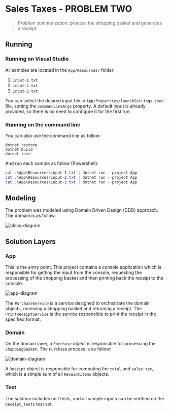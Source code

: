# Sales Taxes - PROBLEM TWO
> Problem summarization: process the shopping basket and generates a receipt.

## Running

### Running on Visual Studio

All samples are located in the `App/Resources/` folder:
1. `input-1.txt`
1. `input-2.txt`
1. `input-3.txt`

You can select the desired input file in  `App/Properties/launchSettings.json` file, setting the `commandLineArgs` property. A default input is already provided, so there is no need to configure it for the first run.

### Running on the command line

You can also use the command line as follow:

```
dotnet restore
dotnet build
dotnet test
```

And run each sample as follow (Powershell):

```powershell
cat .\App\Resources\input-1.txt | dotnet run --project App
cat .\App\Resources\input-2.txt | dotnet run --project App
cat .\App\Resources\input-3.txt | dotnet run --project App
```

## Modeling

The problem was modeled using Domain Driven Design (DDD) approach.
The domain is as follow:

![class-diagram](https://user-images.githubusercontent.com/11844640/146618175-6139c168-40ed-4813-ae6e-0893c77f848d.png)

## Solution Layers

### App

This is the entry point. This project contains a console application which is responsible for getting the input from the console, requesting the processing of the shopping basket and then printing back the receipt to the console.

![app-diagram](https://user-images.githubusercontent.com/11844640/146618282-0bf6779a-3a45-46a9-90c4-abf6145435d9.png)

The `PurchaseService` is a service designed to orchestrate the domain objects, receiving a shopping basket and returning a receipt.
The `PrintReceiptService` is the service responsible to print the receipt in the specified format.

### Domain

On the domain layer, a `Purchase` object is responsible for processing the `ShoppingBasket`.
The `Purchase` process is as follow:

![domain-diagram](https://user-images.githubusercontent.com/11844640/146618356-166b911e-212c-4db8-b1e9-c1f3484538d5.png)

A `Receipt` object is responsible for computing the `total` and `sales tax`, which is a simple sum of all `ReceiptItems` objects.

### Test

The solution includes unit tests, and all sample inputs can be verified on the `Receipt_Tests` test set.
